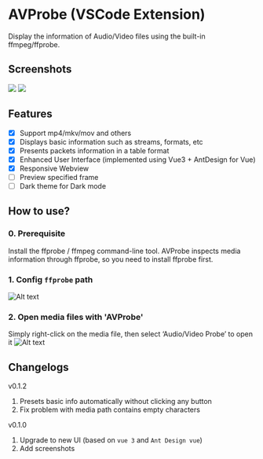 # AVProbe (VSCode Extension)
Display the information of Audio/Video files using the built-in ffmpeg/ffprobe.

## Screenshots

![](https://images.xueshi.io/screenshots/screenshots_01.png)
![](https://images.xueshi.io/screenshots/screenshots_02.png)

## Features
* [x] Support mp4/mkv/mov and others
* [x] Displays basic information such as streams, formats, etc
* [x] Presents packets information in a table format
* [x] Enhanced User Interface (implemented using Vue3 + AntDesign for Vue)
* [x] Responsive Webview
* [ ] Preview specified frame
* [ ] Dark theme for Dark mode

## How to use?

### 0. Prerequisite
Install the ffprobe / ffmpeg command-line tool. AVProbe inspects media information through ffprobe, so you need to install ffprobe first.

### 1. Config `ffprobe` path

![Alt text](https://images.xueshi.io/screenshots/set_custom_ffprobe_path.png)

### 2. Open media files with 'AVProbe'
Simply right-click on the media file, then select ‘Audio/Video Probe’ to open it
![Alt text](https://images.xueshi.io/screenshots/open_with_avprobe.png)


## Changelogs

v0.1.2
1. Presets basic info automatically without clicking any button
2. Fix problem with media path contains empty characters

v0.1.0
1. Upgrade to new UI (based on `vue 3` and `Ant Design vue`)
2. Add screenshots
